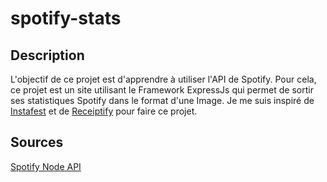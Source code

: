 # spotify-stats

## Description
L'objectif de ce projet est d'apprendre à utiliser l'API de Spotify. Pour cela, ce projet est un site utilisant le Framework ExpressJs qui permet de sortir ses statistiques Spotify dans le format d'une Image. Je me suis inspiré de [Instafest](https://www.instafest.app/) et de [Receiptify](https://receiptify.herokuapp.com/) pour faire ce projet.

## Sources
[Spotify Node API](https://www.npmjs.com/package/spotify-web-api-node)